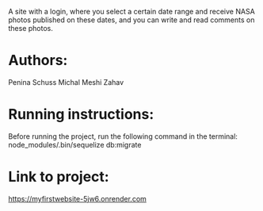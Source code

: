 A site with a login, where you select a certain date range and receive NASA photos published on these dates, and you can write and read comments on these photos.

# Authors:
Penina Schuss
Michal Meshi Zahav

# Running instructions:
Before running the project, run the following command in the terminal:
node_modules/.bin/sequelize db:migrate

# Link to project:
https://myfirstwebsite-5jw6.onrender.com
